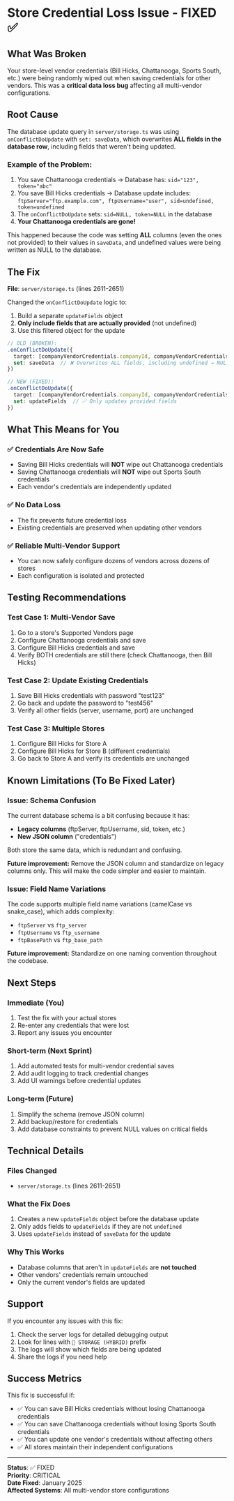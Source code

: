 # Store Credential Loss Issue - FIXED ✅

## What Was Broken

Your store-level vendor credentials (Bill Hicks, Chattanooga, Sports South, etc.) were being randomly wiped out when saving credentials for other vendors. This was a **critical data loss bug** affecting all multi-vendor configurations.

## Root Cause

The database update query in `server/storage.ts` was using `onConflictDoUpdate` with `set: saveData`, which overwrites **ALL fields in the database row**, including fields that weren't being updated.

### Example of the Problem:

1. You save Chattanooga credentials → Database has: `sid="123", token="abc"`
2. You save Bill Hicks credentials → Database update includes: `ftpServer="ftp.example.com", ftpUsername="user", sid=undefined, token=undefined`
3. The `onConflictDoUpdate` sets: `sid=NULL, token=NULL` in the database
4. **Your Chattanooga credentials are gone!**

This happened because the code was setting **ALL** columns (even the ones not provided) to their values in `saveData`, and undefined values were being written as NULL to the database.

## The Fix

**File**: `server/storage.ts` (lines 2611-2651)

Changed the `onConflictDoUpdate` logic to:
1. Build a separate `updateFields` object
2. **Only include fields that are actually provided** (not undefined)
3. Use this filtered object for the update

```typescript
// OLD (BROKEN):
.onConflictDoUpdate({
  target: [companyVendorCredentials.companyId, companyVendorCredentials.supportedVendorId],
  set: saveData  // ❌ Overwrites ALL fields, including undefined → NULL
})

// NEW (FIXED):
.onConflictDoUpdate({
  target: [companyVendorCredentials.companyId, companyVendorCredentials.supportedVendorId],
  set: updateFields  // ✅ Only updates provided fields
})
```

## What This Means for You

### ✅ Credentials Are Now Safe

- Saving Bill Hicks credentials will **NOT** wipe out Chattanooga credentials
- Saving Chattanooga credentials will **NOT** wipe out Sports South credentials
- Each vendor's credentials are independently updated

### ✅ No Data Loss

- The fix prevents future credential loss
- Existing credentials are preserved when updating other vendors

### ✅ Reliable Multi-Vendor Support

- You can now safely configure dozens of vendors across dozens of stores
- Each configuration is isolated and protected

## Testing Recommendations

### Test Case 1: Multi-Vendor Save
1. Go to a store's Supported Vendors page
2. Configure Chattanooga credentials and save
3. Configure Bill Hicks credentials and save
4. Verify BOTH credentials are still there (check Chattanooga, then Bill Hicks)

### Test Case 2: Update Existing Credentials
1. Save Bill Hicks credentials with password "test123"
2. Go back and update the password to "test456"
3. Verify all other fields (server, username, port) are unchanged

### Test Case 3: Multiple Stores
1. Configure Bill Hicks for Store A
2. Configure Bill Hicks for Store B (different credentials)
3. Go back to Store A and verify its credentials are unchanged

## Known Limitations (To Be Fixed Later)

### Issue: Schema Confusion

The current database schema is a bit confusing because it has:
- **Legacy columns** (ftpServer, ftpUsername, sid, token, etc.)
- **New JSON column** ("credentials")

Both store the same data, which is redundant and confusing. 

**Future improvement:** Remove the JSON column and standardize on legacy columns only. This will make the code simpler and easier to maintain.

### Issue: Field Name Variations

The code supports multiple field name variations (camelCase vs snake_case), which adds complexity:
- `ftpServer` vs `ftp_server`
- `ftpUsername` vs `ftp_username`
- `ftpBasePath` vs `ftp_base_path`

**Future improvement:** Standardize on one naming convention throughout the codebase.

## Next Steps

### Immediate (You)
1. Test the fix with your actual stores
2. Re-enter any credentials that were lost
3. Report any issues you encounter

### Short-term (Next Sprint)
1. Add automated tests for multi-vendor credential saves
2. Add audit logging to track credential changes
3. Add UI warnings before credential updates

### Long-term (Future)
1. Simplify the schema (remove JSON column)
2. Add backup/restore for credentials
3. Add database constraints to prevent NULL values on critical fields

## Technical Details

### Files Changed
- `server/storage.ts` (lines 2611-2651)

### What the Fix Does
1. Creates a new `updateFields` object before the database update
2. Only adds fields to `updateFields` if they are not `undefined`
3. Uses `updateFields` instead of `saveData` for the update

### Why This Works
- Database columns that aren't in `updateFields` are **not touched**
- Other vendors' credentials remain untouched
- Only the current vendor's fields are updated

## Support

If you encounter any issues with this fix:

1. Check the server logs for detailed debugging output
2. Look for lines with `💾 STORAGE (HYBRID)` prefix
3. The logs will show which fields are being updated
4. Share the logs if you need help

## Success Metrics

This fix is successful if:
- ✅ You can save Bill Hicks credentials without losing Chattanooga credentials
- ✅ You can save Chattanooga credentials without losing Sports South credentials  
- ✅ You can update one vendor's credentials without affecting others
- ✅ All stores maintain their independent configurations

---

**Status**: ✅ FIXED  
**Priority**: CRITICAL  
**Date Fixed**: January 2025  
**Affected Systems**: All multi-vendor store configurations







